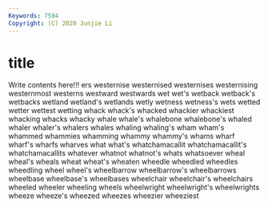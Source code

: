```yaml
---
Keywords: 7584
Copyright: (C) 2020 Junjie Li
---
```


# title

Write contents here!!!
ers 
westernise 
westernised 
westernises 
westernising 
westernmost 
westerns
westward 
westwards 
wet 
wet's 
wetback 
wetback's 
wetbacks 
wetland 
wetland's 
wetlands
wetly 
wetness 
wetness's 
wets 
wetted 
wetter 
wettest 
wetting 
whack 
whack's
whacked 
whackier 
whackiest 
whacking 
whacks 
whacky 
whale 
whale's 
whalebone 
whalebone's
whaled 
whaler 
whaler's 
whalers 
whales 
whaling 
whaling's 
wham 
wham's 
whammed
whammies 
whamming 
whammy 
whammy's 
whams 
wharf 
wharf's 
wharfs 
wharves 
what
what's 
whatchamacallit 
whatchamacallit's 
whatchamacallits 
whatever 
whatnot 
whatnot's 
whats 
whatsoever 
wheal
wheal's 
wheals 
wheat 
wheat's 
wheaten 
wheedle 
wheedled 
wheedles 
wheedling 
wheel
wheel's 
wheelbarrow 
wheelbarrow's 
wheelbarrows 
wheelbase 
wheelbase's 
wheelbases 
wheelchair 
wheelchair's 
wheelchairs
wheeled 
wheeler 
wheeling 
wheels 
wheelwright 
wheelwright's 
wheelwrights 
wheeze 
wheeze's 
wheezed
wheezes 
wheezier 
wheeziest 
